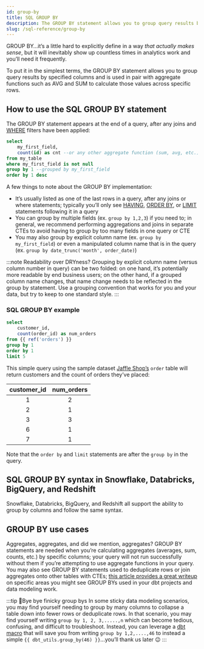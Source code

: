 ```yaml
---
id: group-by
title: SQL GROUP BY
description: The GROUP BY statement allows you to group query results by specified columns and is used in pair with aggregate functions such as AVG and SUM to calculate those values across specific rows.
slug: /sql-reference/group-by
---
```


<head>
    <title>Working with the SQL GROUP BY statement</title>
</head>

GROUP BY…it’s a little hard to explicitly define in a way *that actually makes sense*, but it will inevitably show up countless times in analytics work and you’ll need it frequently.

To put it in the simplest terms, the GROUP BY statement allows you to group query results by specified columns and is used in pair with aggregate functions such as AVG and SUM to calculate those values across specific rows.

## How to use the SQL GROUP BY statement

The GROUP BY statement appears at the end of a query, after any joins and [WHERE](/sql-reference/where) filters have been applied:

```sql
select 
	my_first_field,
	count(id) as cnt --or any other aggregate function (sum, avg, etc.) 
from my_table
where my_first_field is not null
group by 1 --grouped by my_first_field
order by 1 desc
```

A few things to note about the GROUP BY implementation:
- It’s usually listed as one of the last rows in a query, after any joins or where statements; typically you’ll only see [HAVING](/sql-reference/having), [ORDER BY](/sql-reference/order-by), or [LIMIT](/sql-reference/limit) statements following it in a query
- You can group by multiple fields (ex. `group by 1,2,3`) if you need to; in general, we recommend performing aggregations and joins in separate CTEs to avoid having to group by too many fields in one query or CTE 
- You may also group by explicit column name (ex. `group by my_first_field`) or even a manipulated column name that is in the query (ex. `group by date_trunc('month', order_date)`)

:::note Readability over DRYness?
Grouping by explicit column name (versus column number in query) can be two folded: on one hand, it’s potentially more readable by end business users; on the other hand, if a grouped column name changes, that name change needs to be reflected in the group by statement. Use a grouping convention that works for you and your data, but try to keep to one standard style.
:::

### SQL GROUP BY example

```sql
select
    customer_id,
    count(order_id) as num_orders
from {{ ref('orders') }}
group by 1
order by 1
limit 5
```

This simple query using the sample dataset [Jaffle Shop’s](https://github.com/dbt-labs/jaffle_shop) `order` table will return customers and the count of orders they’ve placed:

| customer_id | num_orders |
|:---:|:---:|
| 1 | 2 |
| 2 | 1 |
| 3 | 3 |
| 6 | 1 |
| 7 | 1 |

Note that the `order by` and `limit` statements are after the `group by` in the query.

## SQL GROUP BY syntax in Snowflake, Databricks, BigQuery, and Redshift

Snowflake, Databricks, BigQuery, and Redshift all support the ability to group by columns and follow the same syntax.

## GROUP BY use cases

Aggregates, aggregates, and did we mention, aggregates? GROUP BY statements are needed when you’re calculating aggregates (averages, sum, counts, etc.) by specific columns; your query will not run successfully without them if you’re attempting to use aggregate functions in your query. You may also see GROUP BY statements used to deduplicate rows or join aggregates onto other tables with <Term id="cte">CTEs</Term>; [this article provides a great writeup](https://www.getdbt.com/blog/write-better-sql-a-defense-of-group-by-1/) on specific areas you might see GROUP BYs used in your dbt projects and data modeling work.

:::tip 👋Bye bye finicky group bys
In some sticky data modeling scenarios, you may find yourself needing to group by many columns to collapse a table down into fewer rows or deduplicate rows. In that scenario, you may find yourself writing `group by 1, 2, 3,.....,n` which can become tedious, confusing, and difficult to troubleshoot. Instead, you can leverage a [dbt macro](https://github.com/dbt-labs/dbt-utils#group_by-source) that will save you from writing `group by 1,2,....,46` to instead a simple `{{ dbt_utils.group_by(46) }}`...you’ll thank us later 😉
:::
